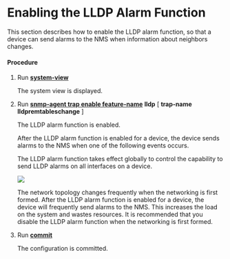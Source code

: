 Enabling the LLDP Alarm Function
================================

This section describes how to enable the LLDP alarm function, so that a device can send alarms to the NMS when information about neighbors changes.

#### Procedure

1. Run [**system-view**](cmdqueryname=system-view)
   
   
   
   The system view is displayed.
2. Run [**snmp-agent trap enable feature-name**](cmdqueryname=snmp-agent+trap+enable+feature-name) **lldp** [ **trap-name** **lldpremtableschange** ]
   
   
   
   The LLDP alarm function is enabled.
   
   
   
   After the LLDP alarm function is enabled for a device, the device sends alarms to the NMS when one of the following events occurs.
   
   The LLDP alarm function takes effect globally to control the capability to send LLDP alarms on all interfaces on a device.
   
   ![](../../../../public_sys-resources/note_3.0-en-us.png) 
   
   The network topology changes frequently when the networking is first formed. After the LLDP alarm function is enabled for a device, the device will frequently send alarms to the NMS. This increases the load on the system and wastes resources. It is recommended that you disable the LLDP alarm function when the networking is first formed.
3. Run [**commit**](cmdqueryname=commit)
   
   
   
   The configuration is committed.